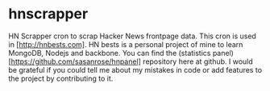 hnscrapper
==========

HN Scrapper cron to scrap Hacker News frontpage data. This cron is used in [http://hnbests.com]. HN bests is a personal project of mine to learn MongoDB, Nodejs and backbone. You can find the (statistics panel)[https://github.com/sasanrose/hnpanel] repository here at github. I would be grateful if you could tell me about my mistakes in code or add features to the project by contributing to it.
